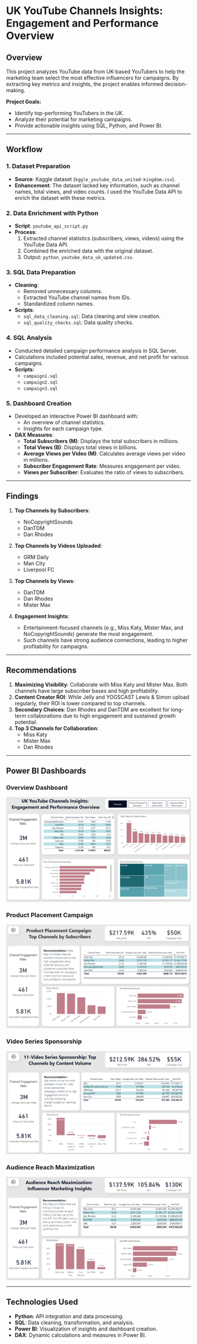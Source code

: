 # UK YouTube Channels Insights: Engagement and Performance Overview  

## Overview  
This project analyzes YouTube data from UK-based YouTubers to help the marketing team select the most effective influencers for campaigns. By extracting key metrics and insights, the project enables informed decision-making.  

**Project Goals:**  
- Identify top-performing YouTubers in the UK.  
- Analyze their potential for marketing campaigns.  
- Provide actionable insights using SQL, Python, and Power BI.  

---  

## Workflow  

### 1. Dataset Preparation  
- **Source**: Kaggle dataset (`kggle_youtube_data_united-kingdom.csv`).  
- **Enhancement**: The dataset lacked key information, such as channel names, total views, and video counts. I used the YouTube Data API to enrich the dataset with these metrics.  

### 2. Data Enrichment with Python  
- **Script**: `youtube_api_script.py`  
- **Process**:  
  1. Extracted channel statistics (subscribers, views, videos) using the YouTube Data API.  
  2. Combined the enriched data with the original dataset.  
  3. Output: `python_youtube_data_uk_updated.csv`.  

### 3. SQL Data Preparation  
- **Cleaning**:  
  - Removed unnecessary columns.  
  - Extracted YouTube channel names from IDs.  
  - Standardized column names.  
- **Scripts**:  
  - `sql_data_cleaning.sql`: Data cleaning and view creation.  
  - `sql_quality_checks.sql`: Data quality checks.  

### 4. SQL Analysis  
- Conducted detailed campaign performance analysis in SQL Server.  
- Calculations included potential sales, revenue, and net profit for various campaigns.  
- **Scripts**:  
  - `campaign1.sql`  
  - `campaign2.sql`  
  - `campaign3.sql`  

### 5. Dashboard Creation  
- Developed an interactive Power BI dashboard with:  
  - An overview of channel statistics.  
  - Insights for each campaign type.  
- **DAX Measures**:  
  - **Total Subscribers (M)**: Displays the total subscribers in millions.  
  - **Total Views (B)**: Displays total views in billions.  
  - **Average Views per Video (M)**: Calculates average views per video in millions.  
  - **Subscriber Engagement Rate**: Measures engagement per video.  
  - **Views per Subscriber**: Evaluates the ratio of views to subscribers.  

---  

## Findings  

1. **Top Channels by Subscribers**:  
   - NoCopyrightSounds  
   - DanTDM  
   - Dan Rhodes  

2. **Top Channels by Videos Uploaded**:  
   - GRM Daily  
   - Man City  
   - Liverpool FC  

3. **Top Channels by Views**:  
   - DanTDM  
   - Dan Rhodes  
   - Mister Max  

4. **Engagement Insights**:  
   - Entertainment-focused channels (e.g., Miss Katy, Mister Max, and NoCopyrightSounds) generate the most engagement.  
   - Such channels have strong audience connections, leading to higher profitability for campaigns.  

---  

## Recommendations  

1. **Maximizing Visibility**: Collaborate with Miss Katy and Mister Max. Both channels have large subscriber bases and high profitability.  
2. **Content Creator ROI**: While Jelly and YOGSCAST Lewis & Simon upload regularly, their ROI is lower compared to top channels.  
3. **Secondary Choices**: Dan Rhodes and DanTDM are excellent for long-term collaborations due to high engagement and sustained growth potential.  
4. **Top 3 Channels for Collaboration**:  
   - Miss Katy  
   - Mister Max  
   - Dan Rhodes  

---  

## Power BI Dashboards  

### Overview Dashboard  
![Dashboard Screenshot](Visualizations/overview.png)  

### Product Placement Campaign  
![Dashboard Screenshot](Visualizations/Product_Placement_Campaign.png)  

### Video Series Sponsorship  
![Dashboard Screenshot](Visualizations/Video_Series_Sponsorship.png)  

### Audience Reach Maximization  
![Dashboard Screenshot](Visualizations/Audience_Reach_Maximization.png)  

---  

## Technologies Used  
- **Python**: API integration and data processing.  
- **SQL**: Data cleaning, transformation, and analysis.  
- **Power BI**: Visualization of insights and dashboard creation.  
- **DAX**: Dynamic calculations and measures in Power BI.  

